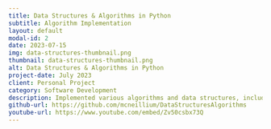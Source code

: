 ```yaml
---
title: Data Structures & Algorithms in Python
subtitle: Algorithm Implementation
layout: default
modal-id: 2
date: 2023-07-15
img: data-structures-thumbnail.png
thumbnail: data-structures-thumbnail.png
alt: Data Structures & Algorithms in Python
project-date: July 2023
client: Personal Project
category: Software Development
description: Implemented various algorithms and data structures, including trees, graphs, and hash tables, to solve complex problems.
github-url: https://github.com/mcneillium/DataStructuresAlgorithms
youtube-url: https://www.youtube.com/embed/Zv50csbx73Q
---
```

